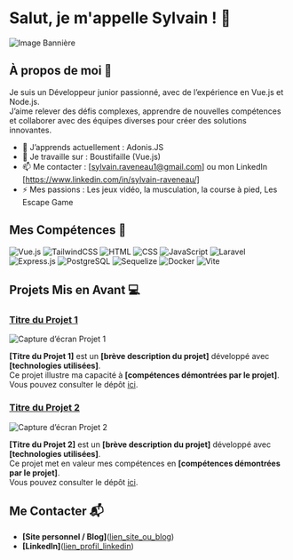 # Salut, je m'appelle Sylvain ! 👋

![Image Bannière](<img width="2000" height="600" alt="Profile LinkedIn Banner Sylvain Raveneau" src="https://github.com/user-attachments/assets/885f4075-2473-4882-9e93-41c283420be4" />)


## À propos de moi 🚀

Je suis un Développeur junior passionné, avec de l’expérience en Vue.js et Node.js.  
J’aime relever des défis complexes, apprendre de nouvelles compétences et collaborer avec des équipes diverses pour créer des solutions innovantes.  

- 🌱 J’apprends actuellement : Adonis.JS
- 🔭 Je travaille sur : Boustifaille (Vue.js)
- 📫 Me contacter : [sylvain.raveneau1@gmail.com] ou mon LinkedIn [https://www.linkedin.com/in/sylvain-raveneau/]
- ⚡ Mes passions : Les jeux vidéo, la musculation, la course à pied, Les Escape Game

## Mes Compétences 🧠

![Vue.js](https://img.shields.io/badge/Vue.js-35495E?style=flat-square&logo=vuedotjs&logoColor=4FC08D)
![TailwindCSS](https://img.shields.io/badge/Tailwind_CSS-38B2AC?style=flat-square&logo=tailwind-css&logoColor=white)
![HTML](https://img.shields.io/badge/HTML5-E34F26?style=flat-square&logo=html5&logoColor=white)
![CSS](https://img.shields.io/badge/CSS3-1572B6?style=flat-square&logo=css3&logoColor=white)
![JavaScript](https://img.shields.io/badge/JavaScript-F7DF1E?style=flat-square&logo=javascript&logoColor=black)
![Laravel](https://img.shields.io/badge/Laravel-FF2D20?style=flat-square&logo=laravel&logoColor=white)
![Express.js](https://img.shields.io/badge/Express.js-000000?style=flat-square&logo=express&logoColor=white)
![PostgreSQL](https://img.shields.io/badge/PostgreSQL-336791?style=flat-square&logo=postgresql&logoColor=white)
![Sequelize](https://img.shields.io/badge/Sequelize-52B0E7?style=flat-square&logo=sequelize&logoColor=white)
![Docker](https://img.shields.io/badge/Docker-2496ED?style=flat-square&logo=docker&logoColor=white)
![Vite](https://img.shields.io/badge/Vite-646CFF?style=flat-square&logo=vite&logoColor=white)

## Projets Mis en Avant 💻

### [Titre du Projet 1](lien_du_projet_1)

![Capture d’écran Projet 1](url_capture_projet_1)

**[Titre du Projet 1]** est un **[brève description du projet]** développé avec **[technologies utilisées]**.  
Ce projet illustre ma capacité à **[compétences démontrées par le projet]**.  
Vous pouvez consulter le dépôt [ici](lien_repo_projet_1).  

### [Titre du Projet 2](lien_du_projet_2)

![Capture d’écran Projet 2](url_capture_projet_2)

**[Titre du Projet 2]** est un **[brève description du projet]** développé avec **[technologies utilisées]**.  
Ce projet met en valeur mes compétences en **[compétences démontrées par le projet]**.  
Vous pouvez consulter le dépôt [ici](lien_repo_projet_2).  

## Me Contacter 📬

- **[Site personnel / Blog]**([lien_site_ou_blog](https://slycatdev.github.io/Portfolio/)) 
- **[LinkedIn]**([lien_profil_linkedin](https://www.linkedin.com/in/sylvain-raveneau/))
